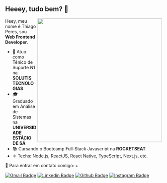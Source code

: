 ## Heeey, tudo bem?  👋

<img src="https://raw.githubusercontent.com/MicaelliMedeiros/micaellimedeiros/master/image/computer-illustration.png" min-width="400px" max-width="400px" width="400px" align="right">

<p align="left">
    Heey, meu nome é Thiago Peres, sou <strong>Web Frontend Developer</strong>.<br>
    
- 💼 Atuo como Ténico de Suporte N1 na **SOLUTIS TECNOLOGIAS**
- 🎓 Graduado em Análise de Sistemas na **UNIVERSIDADE ESTÁCIO DE SÁ**
- 📚 Cursando o Bootcamp Full-Stack Javascript na **ROCKETSEAT**
- ⚛ Techs: Node.js, ReactJS, React Native, TypeScript, Next.js, etc.
</p>

<p align="left">
    💌 Para entrar em contato comigo: ⤵️
</p>

[![Gmail Badge](https://img.shields.io/badge/-Gmail-c14438?style=flat-square&logo=Gmail&logoColor=white&link=mailto:thiago.mourao.peres@gmail.com)](mailto:thiago.mourao.peres@gmail.com)
[![Linkedin Badge](https://img.shields.io/badge/-LinkedIn-blue?style=flat-square&logo=Linkedin&logoColor=white&link=https://www.linkedin.com/in/thiagoperes/)](https://www.linkedin.com/in/thiagoperes/)
[![Github Badge](https://img.shields.io/badge/-Github-000?style=flat-square&logo=Github&logoColor=white&link=https://github.com/thiagoperesbr)](https://github.com/thiagoperesbr)
[![Instagram Badge](https://img.shields.io/badge/-Instagram-DF0174?style=flat-square&logo=instagram&logoColor=white&link=https://www.instagram.com/thiagoperesbr/)](https://www.instagram.com/thiagoperesbr/)
